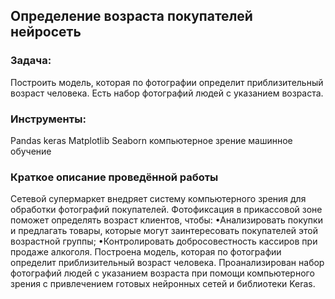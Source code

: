 ## Определение возраста покупателей нейросеть

### Задача:
Построить модель, которая по фотографии определит приблизительный возраст человека. Есть набор фотографий людей с указанием возраста.

### Инструменты:
Pandas keras Matplotlib Seaborn компьютерное зрение машинное обучение

### Краткое описание проведённой работы
Сетевой супермаркет внедряет систему компьютерного зрения для обработки фотографий покупателей. Фотофиксация в прикассовой зоне поможет определять возраст клиентов, чтобы: 
  •Анализировать покупки и предлагать товары, которые могут заинтересовать покупателей этой возрастной группы; 
  •Контролировать добросовестность кассиров при продаже алкоголя. 
Построена модель, которая по фотографии определит приблизительный возраст человека. Проанализирован набор фотографий людей с указанием возраста при помощи компьютерного зрения с привлечением готовых нейронных сетей и библиотеки Keras.
